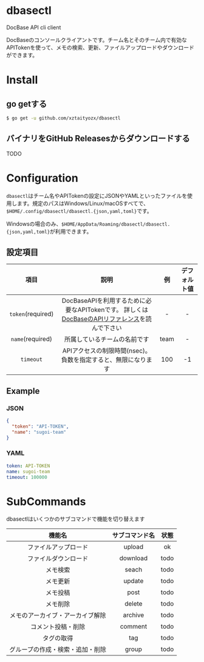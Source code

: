 # dbasectl
DocBase API cli client

DocBaseのコンソールクライアントです。チーム名とそのチーム内で有効なAPITokenを使って、メモの検索、更新、ファイルアップロードやダウンロードができます。

# Install
## go getする
```zsh
$ go get -u github.com/xztaityozx/dbasectl
```

## バイナリをGitHub Releasesからダウンロードする
TODO

# Configuration
`dbasectl`はチーム名やAPITokenの設定にJSONやYAMLといったファイルを使用します。規定のパスはWindows/Linux/macOSすべてで、`$HOME/.config/dbasectl/dbasectl.{json,yaml,toml}`です。

Windowsの場合のみ、`$HOME/AppData/Roaming/dbasectl/dbasectl.{json,yaml,toml}`が利用できます。

## 設定項目
| 項目 | 説明 | 例 | デフォルト値 |
|:--:|:--:|:--:|:--:|
|`token`(required)|DocBaseAPIを利用するために必要なAPITokenです。 詳しくは[DocBaseのAPIリファレンス](https://help.docbase.io/posts/45703)を読んで下さい| - | - |
|`name`(required)|所属しているチームの名前です| team | - |
|`timeout`|APIアクセスの制限時間(nsec)。負数を指定すると、無限になります| 100 | -1 |

## Example
### JSON
```json
{
  "token": "API-TOKEN",
  "name": "sugoi-team"
}
```

### YAML
```yaml
token: API-TOKEN
name: sugoi-team
timeout: 100000
```

# SubCommands
dbasectlはいくつかのサブコマンドで機能を切り替えます

|機能名|サブコマンド名|状態|
|:--:|:--:|:--:|
|ファイルアップロード|upload|ok|
|ファイルダウンロード|download|todo
|メモ検索|seach|todo|
|メモ更新|update|todo|
|メモ投稿|post|todo|
|メモ削除|delete|todo|
|メモのアーカイブ・アーカイブ解除|archive|todo|
|コメント投稿・削除|comment|todo|
|タグの取得|tag|todo|
|グループの作成・検索・追加・削除|group|todo|

